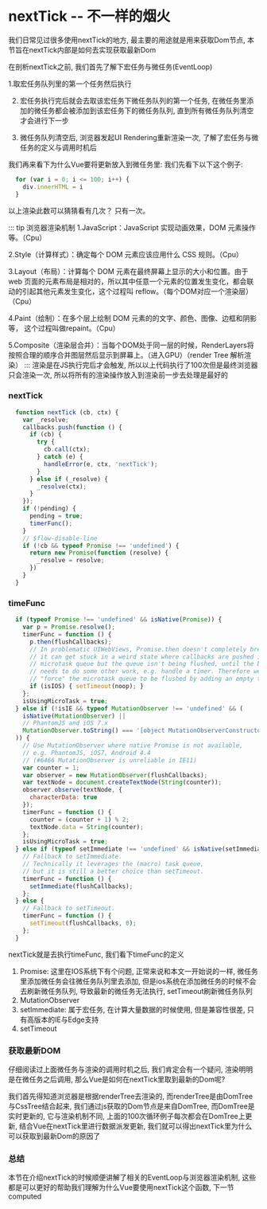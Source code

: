 <wx/>

# nextTick -- 不一样的烟火
我们日常见过很多使用nextTick的地方, 最主要的用途就是用来获取Dom节点, 本节旨在nextTick内部是如何去实现获取最新Dom

在剖析nextTick之前, 我们首先了解下宏任务与微任务(EventLoop)

1.取宏任务队列里的第一个任务然后执行

2. 宏任务执行完后就会去取该宏任务下微任务队列的第一个任务, 在微任务里添加的微任务都会被添加到该宏任务下的微任务队列, 直到所有微任务队列清空才会进行下一步

3. 微任务队列清空后, 浏览器发起UI Rendering重新渲染一次, 了解了宏任务与微任务的定义与调用时机后

<font-bold>我们再来看下为什么Vue要将更新放入到微任务里:</font-bold>
我们先看下以下这个例子:
```js
  for (var i = 0; i <= 100; i++) {
    div.innerHTML = i
  }
```
以上渲染此数可以猜猜看有几次？ 只有一次。 

::: tip 浏览器渲染机制
  1.JavaScript：JavaScript 实现动画效果，DOM 元素操作等。（Cpu） 

  2.Style（计算样式）：确定每个 DOM 元素应该应用什么 CSS 规则。（Cpu）
  
  3.Layout（布局）：计算每个 DOM 元素在最终屏幕上显示的大小和位置。由于 web 页面的元素布局是相对的，所以其中任意一个元素的位置发生变化，都会联动的引起其他元素发生变化，这个过程叫 reflow。（每个DOM对应一个渲染层）（Cpu）

  4.Paint（绘制）：在多个层上绘制 DOM 元素的的文字、颜色、图像、边框和阴影等， 这个过程叫做repaint。（Cpu）

  5.Composite（渲染层合并）：当每个DOM处于同一层的时候，RenderLayers将按照合理的顺序合并图层然后显示到屏幕上。（进入GPU）（render Tree 解析渲染）
:::
渲染是在JS执行完后才会触发, 所以以上代码执行了100次但是最终浏览器只会渲染一次, 所以将所有的渲染操作放入到渲染前一步去处理是最好的

### nextTick
```js
  function nextTick (cb, ctx) {
    var _resolve;
    callbacks.push(function () {
      if (cb) {
        try {
          cb.call(ctx);
        } catch (e) {
          handleError(e, ctx, 'nextTick');
        }
      } else if (_resolve) {
        _resolve(ctx);
      }
    });
    if (!pending) {
      pending = true;
      timerFunc();
    }
    // $flow-disable-line
    if (!cb && typeof Promise !== 'undefined') {
      return new Promise(function (resolve) {
        _resolve = resolve;
      })
    }
  }
```
### timeFunc
```js
  if (typeof Promise !== 'undefined' && isNative(Promise)) {
    var p = Promise.resolve();
    timerFunc = function () {
      p.then(flushCallbacks);
      // In problematic UIWebViews, Promise.then doesn't completely break, but
      // it can get stuck in a weird state where callbacks are pushed into the
      // microtask queue but the queue isn't being flushed, until the browser
      // needs to do some other work, e.g. handle a timer. Therefore we can
      // "force" the microtask queue to be flushed by adding an empty timer.
      if (isIOS) { setTimeout(noop); }
    };
    isUsingMicroTask = true;
  } else if (!isIE && typeof MutationObserver !== 'undefined' && (
    isNative(MutationObserver) ||
    // PhantomJS and iOS 7.x
    MutationObserver.toString() === '[object MutationObserverConstructor]'
  )) {
    // Use MutationObserver where native Promise is not available,
    // e.g. PhantomJS, iOS7, Android 4.4
    // (#6466 MutationObserver is unreliable in IE11)
    var counter = 1;
    var observer = new MutationObserver(flushCallbacks);
    var textNode = document.createTextNode(String(counter));
    observer.observe(textNode, {
      characterData: true
    });
    timerFunc = function () {
      counter = (counter + 1) % 2;
      textNode.data = String(counter);
    };
    isUsingMicroTask = true;
  } else if (typeof setImmediate !== 'undefined' && isNative(setImmediate)) {
    // Fallback to setImmediate.
    // Technically it leverages the (macro) task queue,
    // but it is still a better choice than setTimeout.
    timerFunc = function () {
      setImmediate(flushCallbacks);
    };
  } else {
    // Fallback to setTimeout.
    timerFunc = function () {
      setTimeout(flushCallbacks, 0);
    };
  }
```
nextTick就是去执行timeFunc, 我们看下timeFunc的定义

1. Promise: 这里在IOS系统下有个问题, 正常来说和本文一开始说的一样, 微任务里添加微任务会往微任务队列里去添加, 但是ios系统在添加微任务的时候不会去刷新微任务队列, 导致最新的微任务无法执行, setTimeout刷新微任务队列
2. MutationObserver
3. setImmediate: 属于宏任务, 在计算大量数据的时候使用, 但是兼容性很差, 只有高版本的IE与Edge支持
4. setTimeout

### 获取最新DOM
仔细阅读过上面微任务与渲染的调用时机之后, 我们肯定会有一个疑问, 渲染明明是在微任务之后调用, <font-bold>那么Vue是如何在nextTick里取到最新的Dom呢?</font-bold>

我们首先得知道浏览器是根据renderTree去渲染的, 而renderTree是由DomTree与CssTree结合起来, 我们通过js获取的Dom节点是来自DomTree, 而DomTree是<font-bold>实时更新的</font-bold>, 它与渲染机制不同, 上面的100次循环例子每次都会在DomTree上更新, 结合Vue在nextTick里进行数据派发更新, 我们就可以得出nextTick里为什么可以获取到最新Dom的原因了

### 总结
本节在介绍nextTick的时候顺便讲解了相关的EventLoop与浏览器渲染机制, 这些都是可以更好的帮助我们理解为什么Vue要使用nextTick这个函数, 下一节computed
